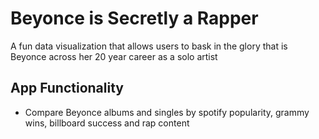 # **Beyonce is Secretly a Rapper**

A fun data visualization that allows users to bask in the glory that is Beyonce across her 20 year career as a solo artist

## App Functionality

- Compare Beyonce albums and singles by spotify popularity, grammy wins, billboard success and rap content






